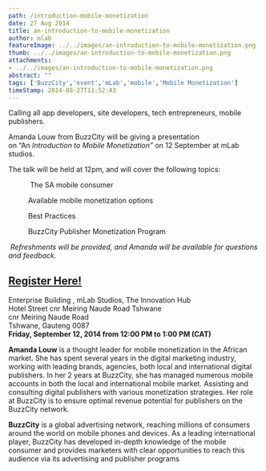 ```yaml
---
path: /introduction-mobile-monetization
date: 27 Aug 2014
title: an-introduction-to-mobile-monetization
author: mlab
featureImage: ../../images/an-introduction-to-mobile-monetization.png
thumb: ../../images/an-introduction-to-mobile-monetization.png
attachments: 
- ../../images/an-introduction-to-mobile-monetization.png
abstract: ""
tags: ['BuzzCity','event','mLab','mobile','Mobile Monetization']
timeStamp: 2014-08-27T11:52:43
---
```


Calling all app developers, site developers, tech entrepreneurs, mobile publishers.

Amanda Louw from BuzzCity will be giving a presentation on “An _Introduction to Mobile Monetization”_ on 12 September at mLab studios.

The talk will be held at 12pm, and will cover the following topics:

           The SA mobile consumer

          Available mobile monetization options

          Best Practices

          BuzzCity Publisher Monetization Program

 _Refreshments will be provided, and Amanda will be available for questions and feedback._

**[Register Here!](http:&#x2F;&#x2F;www.eventbrite.com&#x2F;e&#x2F;an-introduction-to-mobile-monetization-tickets-12798256931?utm_campaign&#x3D;new_eventv2&amp;utm_medium&#x3D;email&amp;utm_source&#x3D;eb_email&amp;utm_term&#x3D;eventurl_text)**
-------------------------------------------------------------------------------------------------------------------------------------------------------------------------------------------------

Enterprise Building , mLab Studios, The Innovation Hub   
Hotel Street cnr Meiring Naude Road Tshwane  
cnr Meiring Naude Road  
Tshwane, Gauteng 0087  
**Friday, September 12, 2014 from 12:00 PM to 1:00 PM (CAT)**  

**Amanda Louw** is a thought leader for mobile monetization in the African market. She has spent several years in the digital marketing industry, working with leading brands, agencies, both local and international digital publishers. In her 2 years at BuzzCity, she has managed numerous mobile accounts in both the local and international mobile market. Assisting and consulting digital publishers with various monetization strategies. Her role at BuzzCity is to ensure optimal revenue potential for publishers on the BuzzCity network.

**BuzzCity** is a global advertising network, reaching millions of consumers around the world on mobile phones and devices. As a leading international player, BuzzCity has developed in-depth knowledge of the mobile consumer and provides marketers with clear opportunities to reach this audience via its advertising and publisher programs



